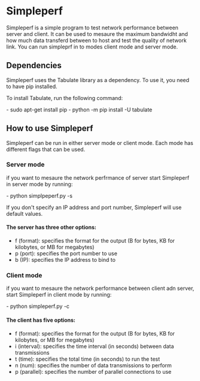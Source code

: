 <h1>Simpleperf </h1> 
<p> Simpleperf is a simple program to test network performance between server and client. It can be used to mesaure the maximum bandwidht and how much data transferd between to host and  test the quality of network link. You can run simpleprf in to modes client mode and server mode.</p>


<h2>Dependencies</h2>

<p>Simpleperf uses the Tabulate library as a dependency. To use it, you need to have pip installed.</p>
<p>To install Tabulate, run the following command:</p>
   - sudo apt-get install pip
   - python -m pip install -U tabulate  


<h2> How to use Simpleperf</h2>
<p> Simpleperf can be run in either server mode or client mode. Each mode has different flags that can be used. </p>

<h3>Server mode</h3>
<p>if you want to mesaure the network perfrmance of server start Simpleperf in server mode by running:</p>
    - python simplpeperf.py  -s 

If you don't specify an IP address and port number, Simpleperf will use default values.

<h4>The server has three other options:</h4>

 - f (format): specifies the format for the output (B for bytes, KB for kilobytes, or MB for megabytes)
 - p (port): specifies the port number to use
 - b (IP): specifies the IP address to bind to

<h3>Client mode</h3>
<p>if you want to mesaure the network performance between client adn server, start Simpleperf in client mode by running:</p>
    - python simpleperf.py -c

<h4>The client has five options:</h4>

- f (format): specifies the format for the output (B for bytes, KB for kilobytes, or MB for megabytes)
- i (interval): specifies the time interval (in seconds) between data transmissions
- t (time): specifies the total time (in seconds) to run the test
- n (num): specifies the number of data transmissions to perform
- p (parallel): specifies the number of parallel connections to use









